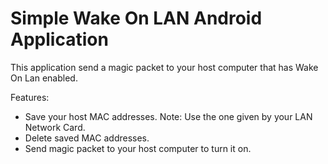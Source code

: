 # Simple Wake On LAN Android Application
This application send a magic packet to your host computer that has Wake On Lan enabled.

Features:
- Save your host MAC addresses. Note: Use the one given by your LAN Network Card.
- Delete saved MAC addresses.
- Send magic packet to your host computer to turn it on.
